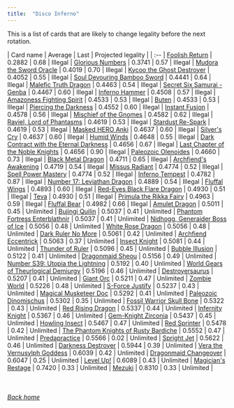 ```yaml
---
title:  "Disco Inferno"
---
```


This is a list of cards that are likely to change legality before the next rotation.

| Card name | Average | Last | Projected legality |
| :-- |
[Foolish Return](https://db.ygoprodeck.com/card/?search=Foolish%20Return) | 0.2882 | 0.68 | Illegal |
[Glorious Numbers](https://db.ygoprodeck.com/card/?search=Glorious%20Numbers) | 0.3741 | 0.57 | Illegal |
[Mudora the Sword Oracle](https://db.ygoprodeck.com/card/?search=Mudora%20the%20Sword%20Oracle) | 0.4019 | 0.70 | Illegal |
[Kycoo the Ghost Destroyer](https://db.ygoprodeck.com/card/?search=Kycoo%20the%20Ghost%20Destroyer) | 0.4052 | 0.55 | Illegal |
[Soul Devouring Bamboo Sword](https://db.ygoprodeck.com/card/?search=Soul%20Devouring%20Bamboo%20Sword) | 0.4441 | 0.64 | Illegal |
[Malefic Truth Dragon](https://db.ygoprodeck.com/card/?search=Malefic%20Truth%20Dragon) | 0.4463 | 0.54 | Illegal |
[Secret Six Samurai - Genba](https://db.ygoprodeck.com/card/?search=Secret%20Six%20Samurai%20-%20Genba) | 0.4467 | 0.60 | Illegal |
[Inferno Hammer](https://db.ygoprodeck.com/card/?search=Inferno%20Hammer) | 0.4508 | 0.57 | Illegal |
[Amazoness Fighting Spirit](https://db.ygoprodeck.com/card/?search=Amazoness%20Fighting%20Spirit) | 0.4533 | 0.53 | Illegal |
[Buten](https://db.ygoprodeck.com/card/?search=Buten) | 0.4533 | 0.53 | Illegal |
[Piercing the Darkness](https://db.ygoprodeck.com/card/?search=Piercing%20the%20Darkness) | 0.4552 | 0.60 | Illegal |
[Instant Fusion](https://db.ygoprodeck.com/card/?search=Instant%20Fusion) | 0.4578 | 0.56 | Illegal |
[Mischief of the Gnomes](https://db.ygoprodeck.com/card/?search=Mischief%20of%20the%20Gnomes) | 0.4582 | 0.62 | Illegal |
[Raviel, Lord of Phantasms](https://db.ygoprodeck.com/card/?search=Raviel,%20Lord%20of%20Phantasms) | 0.4619 | 0.53 | Illegal |
[Stardust Re-Spark](https://db.ygoprodeck.com/card/?search=Stardust%20Re-Spark) | 0.4619 | 0.53 | Illegal |
[Masked HERO Anki](https://db.ygoprodeck.com/card/?search=Masked%20HERO%20Anki) | 0.4637 | 0.60 | Illegal |
[Silver's Cry](https://db.ygoprodeck.com/card/?search=Silver's%20Cry) | 0.4637 | 0.60 | Illegal |
[Humid Winds](https://db.ygoprodeck.com/card/?search=Humid%20Winds) | 0.4648 | 0.55 | Illegal |
[Dark Contract with the Eternal Darkness](https://db.ygoprodeck.com/card/?search=Dark%20Contract%20with%20the%20Eternal%20Darkness) | 0.4656 | 0.67 | Illegal |
[Last Chapter of the Noble Knights](https://db.ygoprodeck.com/card/?search=Last%20Chapter%20of%20the%20Noble%20Knights) | 0.4656 | 0.90 | Illegal |
[Paleozoic Olenoides](https://db.ygoprodeck.com/card/?search=Paleozoic%20Olenoides) | 0.4660 | 0.73 | Illegal |
[Black Metal Dragon](https://db.ygoprodeck.com/card/?search=Black%20Metal%20Dragon) | 0.4711 | 0.65 | Illegal |
[Archfiend's Awakening](https://db.ygoprodeck.com/card/?search=Archfiend's%20Awakening) | 0.4719 | 0.54 | Illegal |
[Missus Radiant](https://db.ygoprodeck.com/card/?search=Missus%20Radiant) | 0.4774 | 0.52 | Illegal |
[Spell Power Mastery](https://db.ygoprodeck.com/card/?search=Spell%20Power%20Mastery) | 0.4774 | 0.52 | Illegal |
[Inferno Tempest](https://db.ygoprodeck.com/card/?search=Inferno%20Tempest) | 0.4782 | 0.87 | Illegal |
[Number 17: Leviathan Dragon](https://db.ygoprodeck.com/card/?search=Number%2017:%20Leviathan%20Dragon) | 0.4889 | 0.54 | Illegal |
[Fluffal Wings](https://db.ygoprodeck.com/card/?search=Fluffal%20Wings) | 0.4893 | 0.60 | Illegal |
[Red-Eyes Black Flare Dragon](https://db.ygoprodeck.com/card/?search=Red-Eyes%20Black%20Flare%20Dragon) | 0.4930 | 0.51 | Illegal |
[Teva](https://db.ygoprodeck.com/card/?search=Teva) | 0.4930 | 0.51 | Illegal |
[Primula the Rikka Fairy](https://db.ygoprodeck.com/card/?search=Primula%20the%20Rikka%20Fairy) | 0.4963 | 0.59 | Illegal |
[Fluffal Bear](https://db.ygoprodeck.com/card/?search=Fluffal%20Bear) | 0.4982 | 0.66 | Illegal |
[Amulet Dragon](https://db.ygoprodeck.com/card/?search=Amulet%20Dragon) | 0.5011 | 0.45 | Unlimited |
[Bujingi Quilin](https://db.ygoprodeck.com/card/?search=Bujingi%20Quilin) | 0.5037 | 0.41 | Unlimited |
[Phantom Fortress Enterblathnir](https://db.ygoprodeck.com/card/?search=Phantom%20Fortress%20Enterblathnir) | 0.5037 | 0.41 | Unlimited |
[Nidhogg, Generaider Boss of Ice](https://db.ygoprodeck.com/card/?search=Nidhogg,%20Generaider%20Boss%20of%20Ice) | 0.5056 | 0.48 | Unlimited |
[White Rose Dragon](https://db.ygoprodeck.com/card/?search=White%20Rose%20Dragon) | 0.5056 | 0.48 | Unlimited |
[Dark Ruler No More](https://db.ygoprodeck.com/card/?search=Dark%20Ruler%20No%20More) | 0.5061 | 0.42 | Unlimited |
[Archfiend Eccentrick](https://db.ygoprodeck.com/card/?search=Archfiend%20Eccentrick) | 0.5063 | 0.37 | Unlimited |
[Insect Knight](https://db.ygoprodeck.com/card/?search=Insect%20Knight) | 0.5081 | 0.44 | Unlimited |
[Thunder of Ruler](https://db.ygoprodeck.com/card/?search=Thunder%20of%20Ruler) | 0.5096 | 0.45 | Unlimited |
[Bubble Illusion](https://db.ygoprodeck.com/card/?search=Bubble%20Illusion) | 0.5122 | 0.41 | Unlimited |
[Dragonmaid Sheou](https://db.ygoprodeck.com/card/?search=Dragonmaid%20Sheou) | 0.5156 | 0.49 | Unlimited |
[Number S39: Utopia the Lightning](https://db.ygoprodeck.com/card/?search=Number%20S39:%20Utopia%20the%20Lightning) | 0.5192 | 0.40 | Unlimited |
[World Gears of Theurlogical Demiurgy](https://db.ygoprodeck.com/card/?search=World%20Gears%20of%20Theurlogical%20Demiurgy) | 0.5196 | 0.46 | Unlimited |
[Destroyersaurus](https://db.ygoprodeck.com/card/?search=Destroyersaurus) | 0.5207 | 0.41 | Unlimited |
[Giant Orc](https://db.ygoprodeck.com/card/?search=Giant%20Orc) | 0.5211 | 0.47 | Unlimited |
[Zombie World](https://db.ygoprodeck.com/card/?search=Zombie%20World) | 0.5226 | 0.48 | Unlimited |
[S-Force Justify](https://db.ygoprodeck.com/card/?search=S-Force%20Justify) | 0.5237 | 0.43 | Unlimited |
[Magical Musketeer Doc](https://db.ygoprodeck.com/card/?search=Magical%20Musketeer%20Doc) | 0.5292 | 0.41 | Unlimited |
[Paleozoic Dinomischus](https://db.ygoprodeck.com/card/?search=Paleozoic%20Dinomischus) | 0.5302 | 0.35 | Unlimited |
[Fossil Warrior Skull Bone](https://db.ygoprodeck.com/card/?search=Fossil%20Warrior%20Skull%20Bone) | 0.5322 | 0.43 | Unlimited |
[Red Rising Dragon](https://db.ygoprodeck.com/card/?search=Red%20Rising%20Dragon) | 0.5337 | 0.44 | Unlimited |
[Infernity Knight](https://db.ygoprodeck.com/card/?search=Infernity%20Knight) | 0.5367 | 0.46 | Unlimited |
[Gem-Knight Zirconia](https://db.ygoprodeck.com/card/?search=Gem-Knight%20Zirconia) | 0.5437 | 0.45 | Unlimited |
[Howling Insect](https://db.ygoprodeck.com/card/?search=Howling%20Insect) | 0.5467 | 0.47 | Unlimited |
[Red Sprinter](https://db.ygoprodeck.com/card/?search=Red%20Sprinter) | 0.5478 | 0.42 | Unlimited |
[The Phantom Knights of Rusty Bardiche](https://db.ygoprodeck.com/card/?search=The%20Phantom%20Knights%20of%20Rusty%20Bardiche) | 0.5552 | 0.47 | Unlimited |
[Predapractice](https://db.ygoprodeck.com/card/?search=Predapractice) | 0.5566 | 0.02 | Unlimited |
[Spright Jet](https://db.ygoprodeck.com/card/?search=Spright%20Jet) | 0.5622 | 0.46 | Unlimited |
[Darkness Destroyer](https://db.ygoprodeck.com/card/?search=Darkness%20Destroyer) | 0.5944 | 0.39 | Unlimited |
[Vera the Vernusylph Goddess](https://db.ygoprodeck.com/card/?search=Vera%20the%20Vernusylph%20Goddess) | 0.6039 | 0.42 | Unlimited |
[Dragonmaid Changeover](https://db.ygoprodeck.com/card/?search=Dragonmaid%20Changeover) | 0.6047 | 0.25 | Unlimited |
[Level Up!](https://db.ygoprodeck.com/card/?search=Level%20Up!) | 0.6089 | 0.43 | Unlimited |
[Magician's Restage](https://db.ygoprodeck.com/card/?search=Magician's%20Restage) | 0.7420 | 0.33 | Unlimited |
[Mezuki](https://db.ygoprodeck.com/card/?search=Mezuki) | 0.8310 | 0.33 | Unlimited |

<br>

###### [Back home](index)